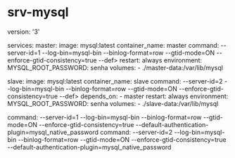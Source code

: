 # srv-mysql

version: '3'

services:
  master:
    image: mysql:latest
    container_name: master
    command: --server-id=1 --log-bin=mysql-bin --binlog-format=row --gtid-mode=ON --enforce-gtid-consistency=true --def>    restart: always
    environment:
      MYSQL_ROOT_PASSWORD: senha
    volumes:
      - ./master-data:/var/lib/mysql

  slave:
    image: mysql:latest
    container_name: slave
    command: --server-id=2 --log-bin=mysql-bin --binlog-format=row --gtid-mode=ON --enforce-gtid-consistency=true --def>    depends_on:
      - master
    restart: always
    environment:
      MYSQL_ROOT_PASSWORD: senha
    volumes:
      - ./slave-data:/var/lib/mysql

command: --server-id=1 --log-bin=mysql-bin --binlog-format=row --gtid-mode=ON --enforce-gtid-consistency=true --default-authentication-plugin=mysql_native_password
command: --server-id=2 --log-bin=mysql-bin --binlog-format=row --gtid-mode=ON --enforce-gtid-consistency=true --default-authentication-plugin=mysql_native_password
